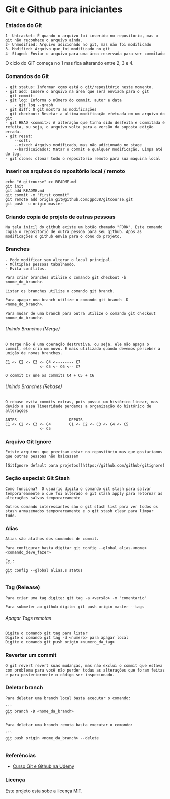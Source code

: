 # Git e Github para iniciantes

### Estados do Git

	1- Untracket: É quando o arquivo foi inserido no repositório, mas o git não reconhece o arquivo ainda.
	2- Unmodified: Arquivo adicionado no git, mas não foi modificado
	3- Modified: Arquivo que foi modificado no git
	4- Staged: Enviar o arquivo para uma área reservada para ser commitado

O ciclo do GIT começa no 1 mas fica alterando entre 2, 3 e 4.

### Comandos do Git

	- git status: Informar como está o git/repositório neste momento.
	- git add: Insere o arquivo na área que será enviada para o git
	- git commit: 
	- git log: Informa o número do commit, autor e data
		- git log --graph
	- git diff: O git mostra as modificações 
	- git checkout: Resetar a ultima modificação efetuada em um arquivo do git
	- git HEAD <commit>: A alteração que tinha sido desfeita e commitada é refeita, ou seja, o arquivo volta para a versão da suposta edição errada.
	- git reset:
		--soft: 
		--mixed: Arquivo modificado, mas não adicionado no stage
		--hard(Cuidado): Matar o commit e qualquer modificação. Limpa até do log.
	- git clone: clonar todo o repositório remoto para sua maquina local

### Inserir os arquivos do repositório local / remoto

	echo "# gitcourse" >> README.md
	git init
	git add README.md
	git commit -m "first commit"
	git remote add origin git@github.com:gpd38/gitcourse.git
	git push -u origin master

### Criando copia de projeto de outras pessoas

	Na tela inicil do github existe um botão chamado "FORK". Este comando copia o repositório de outra pessoa para seu github. Após as modificações o github envia para o dono do projeto.

### Branches

	- Pode modificar sem alterar o local principal.
	- Múltiplas pessoas tabalhando.
	- Evita conflitos.

	Para criar branches utilize o comando git checkout -b <nome_do_branch>.

	Listar os branches utilize o comando git branch.

	Para apagar uma branch utilize o comando git branch -D <nome_do_branch>.

	Para mudar de uma branch para outra utilize o comando git checkout <nome_do_branch>.

###### Unindo Branches (Merge)

	O merge não é uma operação destrutiva, ou seja, ele não apaga o commit, ele cria um novo. É mais utilizado quando devemos perceber a unição de novas branches.

	C1 <- C2 <- C3 <- C4 <-------- C7
                   <- C5 <- C6 <-- C7

    O commit C7 une os commits C4 + C5 + C6

###### Unindo Branches (Rebase)

	O rebase evita commits extras, pois possui um histórico linear, mas devido a essa linearidade perdemos a organização do histórico de alterações

	ANTES						DEPOIS
	C1 <- C2 <- C3 <- C4		C1 <- C2 <- C3 <- C4 <- C5
	               <- C5

### Arquivo Git Ignore

	Existe arquivos que precisam estar no repositório mas que gostariamos que outras pessoas não baixassem

	[GitIgnore default para projetos](https://github.com/github/gitignore)

### Seção especial: Git Stash

	Como funciona?  O usuário digita o comando git stash para salvar temporareamente o que foi alterado e git stash apply para retornar as alterações salvas temporareamente

	Outros comando interessantes são o git stash list para ver todos os stash armazenados temporareamente e o git stash clear para limpar tudo.

### Alias

	Alias são atalhos dos comandos de commit.

	Para configurar basta digitar git config --global alias.<nome> <comando_deve_fazer>

	Ex.:
	```
	git config --global alias.s status
	```

### Tag (Release)

	Para criar uma tag digite: git tag -a <versão> -m "comentario"

	Para submeter ao github digite: git push origin master --tags

###### Apagar Tags remotas

	Digite o comando git tag para listar
	Digite o comando git tag -d <numero> para apagar local
	Digite o comando git push origin <numero_da_tag>

### Reverter um commit

	O git revert revert suas mudanças, mas não exclui o commit que estava com problema para você não perder todas as alterações que foram feitas e para posteriormente o código ser inspecionado.

### Deletar branch

	Para deletar uma branch local basta executar o comando:
	
	```
	git branch -D <nome_da_branch>
	```
	
	Para deletar uma branch remota basta executar o comando:
	
	```
	git push origin <nome_da_branch> --delete
	```

### Referências

- [Curso Git e Github na Udemy](https://www.udemy.com/course/git-e-github-para-iniciantes/learn/lecture/5120486#overview)

### Licença

Este projeto esta sobe a licença [MIT](./LICENSE).

